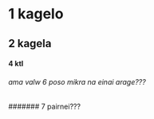 # 1 kagelo
## 2 kagela 
#### 4 ktl
###### ama valw 6 poso mikra na einai arage???
####### 7 pairnei???

